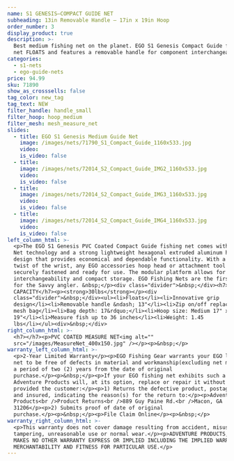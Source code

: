 ```yaml
---
name: S1 GENESIS—COMPACT GUIDE NET
subheading: 13in Removable Handle — 17in x 19in Hoop
order_number: 3
display_product: true
description: >-
  Best medium fishing net on the planet. EGO S1 Genesis Compact Guide fishing
  net FLOATS and features a removable handle for component interchangeability.
categories:
  - s1-nets
  - ego-guide-nets
price: 94.99
sku: 71890
show_as_crosssells: false
tag_color: new_tag
tag_text: NEW
filter_handle: handle_small
filter_hoop: hoop_medium
filter_mesh: mesh_measure_net
slides:
  - title: EGO S1 Genesis Medium Guide Net
    image: /images/nets/71790_S1_Compact_Guide_1160x533.jpg
    video:
    is_video: false
  - title:
    image: /images/nets/72014_S2_Compact_Guide_IMG2_1160x533.jpg
    video:
    is_video: false
  - title:
    image: /images/nets/72014_S2_Compact_Guide_IMG3_1160x533.jpg
    video:
    is_video: false
  - title:
    image: /images/nets/72014_S2_Compact_Guide_IMG4_1160x533.jpg
    video:
    is_video: false
left_column_html: >-
  <p>The EGO S1 Genesis PVC Coated Compact Guide fishing net comes with Measure
  Net technology and a strong lightweight hexagonal extruded aluminum handle
  design that provides economical and dependable functionality. With a simple
  twist of the wrist, any EGO accessories hoop head or attachment tool can be
  securely fastened and ready for use. The modular platform allows for component
  interchangeability and compact storage. EGO Fishing Nets are the first choice
  for the Savvy angler. &nbsp;</p><div class="divider">&nbsp;</div><h7>MAX LOAD
  CAPACITY</h7><p><strong>30lbs</strong></p><div
  class="divider">&nbsp;</div><ul><li>Floats</li><li>Innovative grip
  design</li><li>Removable handle &ndash; 13"</li><li>Zip on/off replaceable
  mesh bag</li><li>Bag depth: 17&rdquo;</li><li>Hoop size: Medium 17" x
  19"</li><li>Measure fish up to 36 inches</li><li>Weight: 1.45
  lbs</li></ul><div>&nbsp;</div>
right_column_html: >-
  <h7></h7><p>PVC COATED MEASURE NET<img alt=""
  src="/images/MeasureNet_400x150.jpg" /></p><p>&nbsp;</p>
warranty_left_column_html: >-
  <p>2-Year Limited Warranty</p><p>EGO Fishing Gear warrants your EGO landing
  net to be free of defects in material and workmanship(excluding net mesh) for
  a period of two (2) years from the date of original
  purchase.</p><p>&nbsp;</p><p>If your EGO fishing net exhibits such a defect,
  Adventure Products will, at its option, replace or repair it without charge,
  provided the customer:</p><p>1) Returns the defective product, postage paid
  and insured, indicating the reason(s) for the return to:</p><p>Adventure
  Products<br />Product Returns<br />889 Guy Paine Rd.<br />Macon, GA
  31206</p><p>2) Submits proof of date of original
  purchase.</p><p>&nbsp;</p><p>File Claim Online</p><p>&nbsp;</p>
warranty_right_column_html: >-
  <p>This warranty does not cover damage resulting from accident, misuse, abuse,
  tampering, unreasonable use or normal wear.</p><p>ADVENTURE PRODUCTS, INC.
  MAKES NO OTHER WARRANTY EXPRESS OR IMPLIED INCLUDING THE IMPLIED WARRANTIES OF
  MERCHANTABILITY AND FITNESS FOR PARTICULAR USE.</p>
---
```

